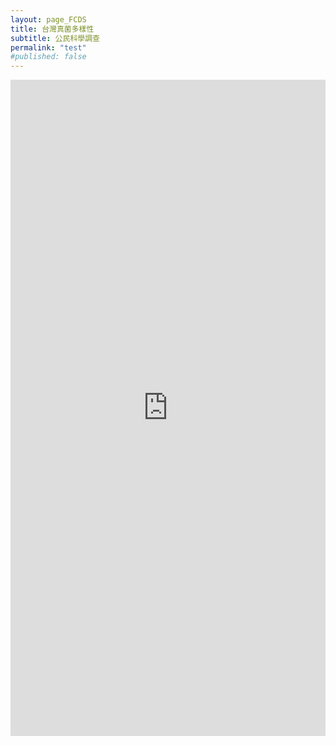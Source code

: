 ```yaml
---
layout: page_FCDS
title: 台灣真菌多樣性
subtitle: 公民科學調查
permalink: "test"
#published: false
---
```

<iframe referrerpolicy="no-referrer-when-downgrade" height="1050" width="100%" style="border:none;" src="https://mapping.thexs.app/map.html?fid=1NZ9WdFLm4uMIzseLk3xIos9zmQ3QvPSE"></iframe>

